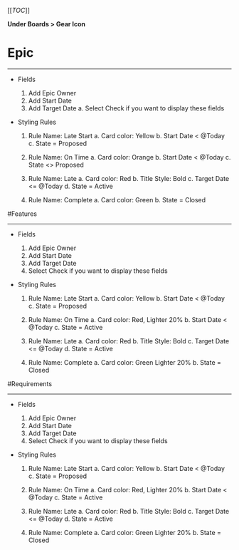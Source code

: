 
[[_TOC_]]

**Under Boards > Gear Icon** 

# Epic

---


 - Fields
   1. Add Epic Owner 
   2. Add Start Date
   3. Add Target Date
     a. Select Check if you want to display these fields


 - Styling Rules
   1.  Rule Name: Late Start 
     a. Card color: Yellow 
     b. Start Date < @Today 
     c. State = Proposed

   2. Rule Name: On Time
    a. Card color: Orange
    b. Start Date < @Today
    c. State <> Proposed

   3.  Rule Name: Late
     a. Card color: Red
     b. Title Style: Bold
     c. Target Date <= @Today
     d. State = Active

   4. Rule Name: Complete
     a. Card color: Green
     b. State = Closed

#Features

---
- Fields
  1. Add Epic Owner 
  2. Add Start Date
  3. Add Target Date
  4. Select Check if you want to display these fields

- Styling Rules

  1. Rule Name: Late Start
    a. Card color: Yellow 
    b. Start Date < @Today
    c. State = Proposed

  2. Rule Name: On Time
    a. Card color: Red, Lighter 20%
    b. Start Date < @Today
    c. State = Active

  3. Rule Name: Late
   a. Card color: Red
   b. Title Style: Bold
   c. Target Date <= @Today
   d. State = Active

  4. Rule Name: Complete
    a. Card color: Green Lighter 20%
    b. State = Closed

#Requirements 

---
 - Fields
   1. Add Epic Owner 
   2. Add Start Date
   3. Add Target Date
   4. Select Check if you want to display these fields

 - Styling Rules

   1. Rule Name: Late Start
    a. Card color: Yellow 
    b. Start Date < @Today
    c. State = Proposed

   2. Rule Name: On Time
    a. Card color: Red, Lighter 20%
    b. Start Date < @Today
    c. State = Active

   3. Rule Name: Late
    a. Card color: Red
    b. Title Style: Bold
    c. Target Date <= @Today
    d. State = Active

   4. Rule Name: Complete
    a. Card color: Green Lighter 20%
    b. State = Closed



